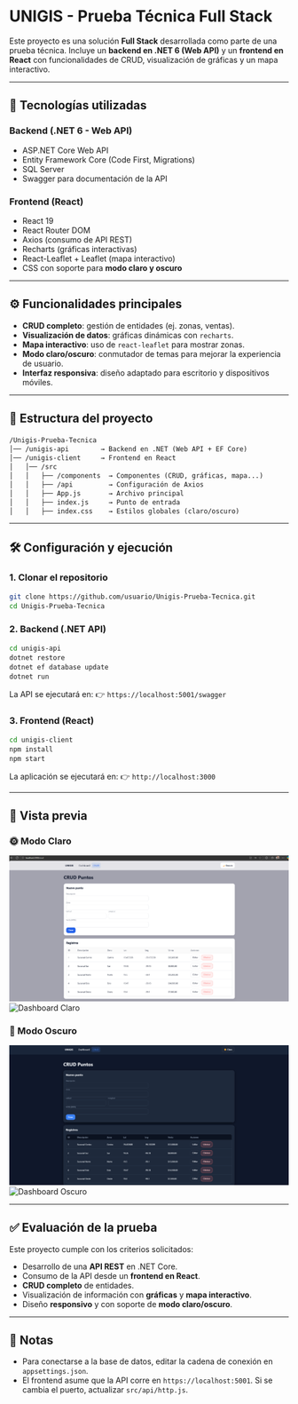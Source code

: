 # UNIGIS - Prueba Técnica Full Stack

Este proyecto es una solución **Full Stack** desarrollada como parte de una prueba técnica. Incluye un **backend en .NET 6 (Web API)** y un **frontend en React** con funcionalidades de CRUD, visualización de gráficas y un mapa interactivo.

---

## 🚀 Tecnologías utilizadas

### Backend (.NET 6 - Web API)

* ASP.NET Core Web API
* Entity Framework Core (Code First, Migrations)
* SQL Server
* Swagger para documentación de la API

### Frontend (React)

* React 19
* React Router DOM
* Axios (consumo de API REST)
* Recharts (gráficas interactivas)
* React-Leaflet + Leaflet (mapa interactivo)
* CSS con soporte para **modo claro y oscuro**

---

## ⚙️ Funcionalidades principales

* **CRUD completo**: gestión de entidades (ej. zonas, ventas).
* **Visualización de datos**: gráficas dinámicas con `recharts`.
* **Mapa interactivo**: uso de `react-leaflet` para mostrar zonas.
* **Modo claro/oscuro**: conmutador de temas para mejorar la experiencia de usuario.
* **Interfaz responsiva**: diseño adaptado para escritorio y dispositivos móviles.

---

## 📂 Estructura del proyecto

```
/Unigis-Prueba-Tecnica
│── /unigis-api        → Backend en .NET (Web API + EF Core)
│── /unigis-client     → Frontend en React
│   │── /src
│   │   ├── /components  → Componentes (CRUD, gráficas, mapa...)
│   │   ├── /api         → Configuración de Axios
│   │   ├── App.js       → Archivo principal
│   │   ├── index.js     → Punto de entrada
│   │   ├── index.css    → Estilos globales (claro/oscuro)
```

---

## 🛠️ Configuración y ejecución

### 1. Clonar el repositorio

```bash
git clone https://github.com/usuario/Unigis-Prueba-Tecnica.git
cd Unigis-Prueba-Tecnica
```

### 2. Backend (.NET API)

```bash
cd unigis-api
dotnet restore
dotnet ef database update
dotnet run
```

La API se ejecutará en:
👉 `https://localhost:5001/swagger`

### 3. Frontend (React)

```bash
cd unigis-client
npm install
npm start
```

La aplicación se ejecutará en:
👉 `http://localhost:3000`

---

## 🎨 Vista previa

### 🌞 Modo Claro

![Pantalla CRUD - Claro](screenshoots/CRUD-Light.png)
![Dashboard Claro](screenshots/Dashboard-Light.png)

### 🌙 Modo Oscuro

![Pantalla CRUD - Oscuro](screenshoots/CRUD-Dark.png)
![Dashboard Oscuro](screenshots/Dashboard-Dark.png)

---

## ✅ Evaluación de la prueba

Este proyecto cumple con los criterios solicitados:

* Desarrollo de una **API REST** en .NET Core.
* Consumo de la API desde un **frontend en React**.
* **CRUD completo** de entidades.
* Visualización de información con **gráficas** y **mapa interactivo**.
* Diseño **responsivo** y con soporte de **modo claro/oscuro**.

---

## 📌 Notas

* Para conectarse a la base de datos, editar la cadena de conexión en `appsettings.json`.
* El frontend asume que la API corre en `https://localhost:5001`. Si se cambia el puerto, actualizar `src/api/http.js`.
